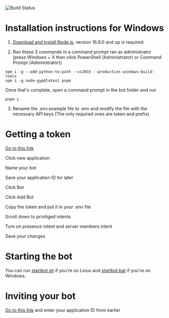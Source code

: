 ![Build Status](https://github.com/william5553/triv/workflows/lint/badge.svg?branch=discord.js-latest)
# Installation instructions for Windows
1. [Download and install Node.js](https://nodejs.org/en/), version 16.9.0 and up is required.

2. Run these 3 commands in a command prompt ran as administrator (press Windows + X then click PowerShell (Administrator) or Command Prompt (Administrator))
```shell
npm i -g --add-python-to-path --vs2015 --production windows-build-tools
npm i -g node-gyp@latest pnpm
```

Once that's complete, open a command prompt in the bot folder and run
```shell
pnpm i
```

3. Rename the .env.example file to .env and modify the file with the necessary API keys (The only required ones are token and prefix)

# Getting a token

[Go to this link](https://discord.com/developers/applications)

Click new application

Name your bot

Save your application ID for later

Click Bot

Click Add Bot

Copy the token and put it in your .env file

Scroll down to priviliged intents

Turn on presence intent and server members intent

Save your changes

# Starting the bot
You can run [startbot.sh](https://github.com/William5553/triv/blob/discord.js-latest/startbot.sh) if you're on Linux and [startbot.bat](https://github.com/William5553/triv/blob/discord.js-latest/startbot.bat) if you're on Windows.

# Inviting your bot
[Go to this link](https://discordapi.com/permissions.html#1099511627775) and enter your application ID from earlier
